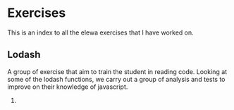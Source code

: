# Exercises
This is an index to all the elewa exercises that I have worked on.

## Lodash
A group of exercise that aim to train the student in reading code. Looking at some of the lodash functions, we carry out a group of analysis and tests to improve on their
knowledge of javascript.

1.

